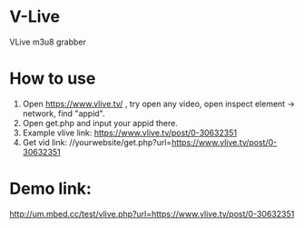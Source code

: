 # V-Live
VLive m3u8 grabber

# How to use
1. Open https://www.vlive.tv/ , try open any video, open inspect element -> network, find "appid".
2. Open get.php and input your appid there.
3. Example vlive link: https://www.vlive.tv/post/0-30632351
4. Get vid link: //yourwebsite/get.php?url=https://www.vlive.tv/post/0-30632351

# Demo link:
http://um.mbed.cc/test/vlive.php?url=https://www.vlive.tv/post/0-30632351
